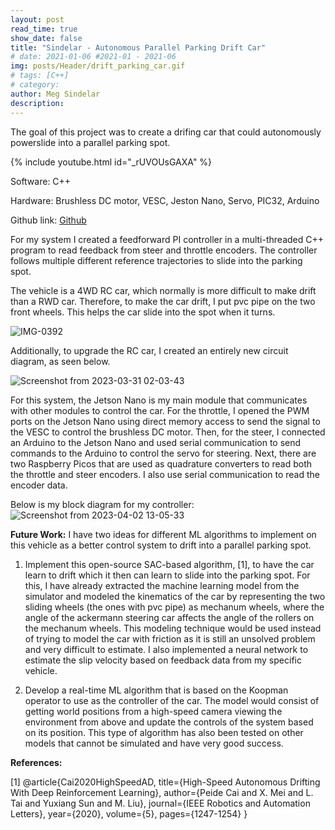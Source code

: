 ```yaml
---
layout: post
read_time: true
show_date: false
title: "Sindelar - Autonomous Parallel Parking Drift Car"
# date: 2021-01-06 #2021-01 - 2021-06
img: posts/Header/drift_parking_car.gif
# tags: [C++]
# category: 
author: Meg Sindelar
description: 
---
```

The goal of this project was to create a drifing car that could autonomously powerslide into a parallel parking spot.

{% include youtube.html id="_rUVOUsGAXA" %}

Software: C++

Hardware: Brushless DC motor, VESC, Jeston Nano, Servo, PIC32, Arduino

Github link: [Github](https://github.com/megsindelar/autonomous-drift-parking-car)

For my system I created a feedforward PI controller in a multi-threaded C++ program to read feedback from steer and throttle encoders. The controller follows multiple different reference trajectories to slide into the parking spot.

The vehicle is a 4WD RC car, which normally is more difficult to make drift than a RWD car. Therefore, to make the car drift, I put pvc pipe on the two front wheels. This helps the car slide into the spot when it turns.

![IMG-0392](https://user-images.githubusercontent.com/87098227/226077342-5ff8e98f-e626-40f4-a14c-fd39bacd15a4.jpg)

Additionally, to upgrade the RC car, I created an entirely new circuit diagram, as seen below.

![Screenshot from 2023-03-31 02-03-43](https://user-images.githubusercontent.com/87098227/229047503-eb8d83ae-de90-4df5-9763-acbf0cb996ba.png)

For this system, the Jetson Nano is my main module that communicates with other modules to control the car. For the throttle, I opened the PWM ports on the Jetson Nano using direct memory access to send the signal to the VESC to control the brushless DC motor. Then, for the steer, I connected an Arduino to the Jetson Nano and used serial communication to send commands to the Arduino to control the servo for steering. Next, there are two Raspberry Picos that are used as quadrature converters to read both the throttle and steer encoders. I also use serial communication to read the encoder data. 

Below is my block diagram for my controller:
![Screenshot from 2023-04-02 13-05-33](https://user-images.githubusercontent.com/87098227/229370685-4fe9fc79-ab39-49c6-ae7e-8e8676e74d78.png)


**Future Work:**
I have two ideas for different ML algorithms to implement on this vehicle as a better control system to drift into a parallel parking spot.

1. Implement this open-source SAC-based algorithm, [1], to have the car learn to drift which it then can learn to slide into the parking spot. For this, I have already extracted the machine learning model from the simulator and modeled the kinematics of the car by representing the two sliding wheels (the ones with pvc pipe) as mechanum wheels, where the angle of the ackermann steering car affects the angle of the rollers on the mechanum wheels. This modeling technique would be used instead of trying to model the car with friction as it is still an unsolved problem and very difficult to estimate. I also implemented a neural network to estimate the slip velocity based on feedback data from my specific vehicle. 

2. Develop a real-time ML algorithm that is based on the Koopman operator to use as the controller of the car. The model would consist of getting world positions from a high-speed camera viewing the environment from above and update the controls of the system based on its position. This type of algorithm has also been tested on other models that cannot be simulated and have very good success.



**References:**

[1]  @article{Cai2020HighSpeedAD,
  title={High-Speed Autonomous Drifting With Deep Reinforcement Learning},
  author={Peide Cai and X. Mei and L. Tai and Yuxiang Sun and M. Liu},
  journal={IEEE Robotics and Automation Letters},
  year={2020},
  volume={5},
  pages={1247-1254}
}
